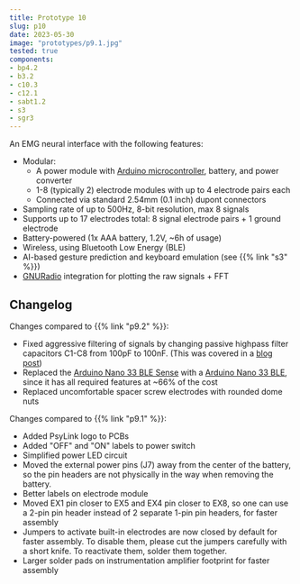 ```yaml
---
title: Prototype 10
slug: p10
date: 2023-05-30
image: "prototypes/p9.1.jpg"
tested: true
components:
- bp4.2
- b3.2
- c10.3
- c12.1
- sabt1.2
- s3
- sgr3
---
```


An EMG neural interface with the following features:

- Modular:
    - A power module with [Arduino microcontroller](https://store.arduino.cc/products/arduino-nano-33-ble), battery, and power converter
    - 1-8 (typically 2) electrode modules with up to 4 electrode pairs each
    - Connected via standard 2.54mm (0.1 inch) dupont connectors
- Sampling rate of up to 500Hz, 8-bit resolution, max 8 signals
- Supports up to 17 electrodes total: 8 signal electrode pairs + 1 ground electrode
- Battery-powered (1x AAA battery, 1.2V, ~6h of usage)
- Wireless, using Bluetooth Low Energy (BLE)
- AI-based gesture prediction and keyboard emulation (see {{% link "s3" %}})
- [GNURadio](https://www.gnuradio.org/) integration for plotting the raw signals + FFT

## Changelog

Changes compared to {{% link "p9.2" %}}:

- Fixed aggressive filtering of signals by changing passive highpass filter capacitors C1-C8 from 100pF to 100nF.  (This was covered in a [blog post](https://psylink.me/blog/enhancedsignal/))
- Replaced the [Arduino Nano 33 BLE Sense](https://store.arduino.cc/products/arduino-nano-33-ble-sense) with a [Arduino Nano 33 BLE](https://store.arduino.cc/products/arduino-nano-33-ble), since it has all required features at ~66% of the cost
- Replaced uncomfortable spacer screw electrodes with rounded dome nuts

Changes compared to {{% link "p9.1" %}}:

- Added PsyLink logo to PCBs
- Added "OFF" and "ON" labels to power switch
- Simplified power LED circuit
- Moved the external power pins (J7) away from the center of the battery, so the pin headers are not physically in the way when removing the battery.
- Better labels on electrode module
- Moved EX1 pin closer to EX5 and EX4 pin closer to EX8, so one can use a 2-pin pin header instead of 2 separate 1-pin pin headers, for faster assembly
- Jumpers to activate built-in electrodes are now closed by default for faster assembly. To disable them, please cut the jumpers carefully with a short knife.  To reactivate them, solder them together.
- Larger solder pads on instrumentation amplifier footprint for faster assembly
